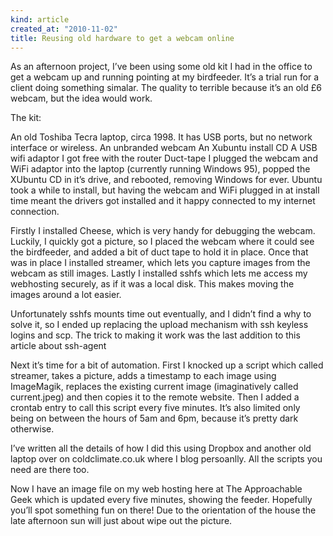 ```yaml
---
kind: article
created_at: "2010-11-02"
title: Reusing old hardware to get a webcam online
---
```

As an afternoon project, I’ve been using some old kit I had in the office to get a webcam up and running pointing at my birdfeeder.  It’s a trial run for a client doing something simalar.  The quality to terrible because it’s an old £6 webcam, but the idea would work.

The kit:

An old Toshiba Tecra laptop, circa 1998.  It has USB ports, but no network interface or wireless.
An unbranded webcam
An Xubuntu install CD
A USB wifi adaptor I got free with the router
Duct-tape
I plugged the webcam and WiFi adaptor into the laptop (currently running Windows 95), popped the XUbuntu CD in it’s drive, and rebooted, removing Windows for ever.  Ubuntu took a while to install, but having the webcam and WiFi plugged in at install time meant the drivers got installed and it happy connected to my internet connection.

Firstly I installed Cheese, which is very handy for debugging the webcam.  Luckily, I quickly got a picture, so I placed the webcam where it could see the birdfeeder, and added a bit of duct tape to hold it in place.  Once that was in place I installed streamer, which lets you capture images from the webcam as still images. Lastly I installed sshfs which lets me access my webhosting securely, as if it was a local disk.  This makes moving the images around a lot easier.

Unfortunately sshfs mounts time out eventually, and I didn’t find a why to solve it, so I ended up replacing the upload mechanism with ssh keyless logins and scp. The trick to making it work was the last addition to this article about ssh-agent

Next it’s time for a bit of automation.  First I knocked up a script which called streamer, takes a picture, adds a timestamp to each image using ImageMagik, replaces the existing current image (imaginatively called current.jpeg) and then copies it to the remote website.  Then I added a crontab entry to call this script every five minutes.  It’s also limited only being on between the hours of 5am and 6pm, because it’s pretty dark otherwise.

I’ve written all the details of how I did this using Dropbox and another old laptop over on coldclimate.co.uk where I blog persoanlly.  All the scripts you need are there too.

Now I have an image file on my web hosting here at The Approachable Geek which is updated every five minutes, showing the feeder.  Hopefully you’ll spot something fun on there! Due to the orientation of the house the late afternoon sun will just about wipe out the picture.

